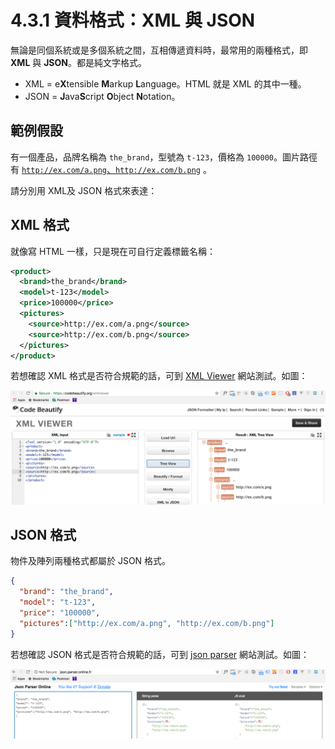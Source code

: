 # 4.3.1 資料格式：XML 與 JSON

無論是同個系統或是多個系統之間，互相傳遞資料時，最常用的兩種格式，即 **XML** 與 **JSON**。都是純文字格式。

* XML = e**X**tensible **M**arkup **L**anguage。HTML 就是 XML 的其中一種。
* JSON = **J**ava**S**cript **O**bject **N**otation。

## 範例假設

有一個產品，品牌名稱為 `the_brand`，型號為 `t-123`，價格為 `100000`。圖片路徑有 [`http://ex.com/a.png`、`http://ex.com/b.png`](http://ex.com/a.png、http://ex.com/b.png) 。

請分別用 XML及 JSON 格式來表達：

## XML 格式

就像寫 HTML 一樣，只是現在可自行定義標籤名稱：

```xml
<product>
  <brand>the_brand</brand>
  <model>t-123</model>
  <price>100000</price>
  <pictures>
    <source>http://ex.com/a.png</source>
    <source>http://ex.com/b.png</source>
  </pictures>
</product>
```

若想確認 XML 格式是否符合規範的話，可到 [XML Viewer](https://codebeautify.org/xmlviewer) 網站測試。如圖：

![](/assets/xml_parse.png)

## JSON 格式

物件及陣列兩種格式都屬於 JSON 格式。

```json
{
  "brand": "the_brand",
  "model": "t-123",
  "price": "100000",
  "pictures":["http://ex.com/a.png", "http://ex.com/b.png"]
}
```

若想確認 JSON 格式是否符合規範的話，可到 [json parser](http://json.parser.online.fr/) 網站測試。如圖：

![](/assets/json_parser.png)

